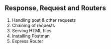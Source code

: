 ## Response, Request and Routers
1. Handling post & other requests
2. Chaining of requests
3. Serving HTML files
4. Installing Postman
5. Express Router